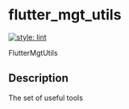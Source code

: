 # flutter_mgt_utils

[![style: lint](https://img.shields.io/badge/style-lint-4BC0F5.svg)](https://pub.dev/packages/lint)

FlutterMgtUtils

## Description

The set of useful tools
